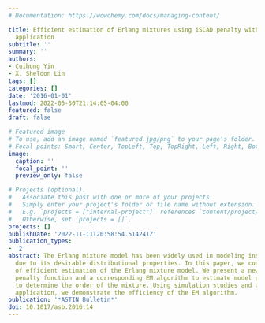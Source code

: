 ```yaml
---
# Documentation: https://wowchemy.com/docs/managing-content/

title: Efficient estimation of Erlang mixtures using iSCAD penalty with insurance
  application
subtitle: ''
summary: ''
authors:
- Cuihong Yin
- X. Sheldon Lin
tags: []
categories: []
date: '2016-01-01'
lastmod: 2022-05-30T21:14:05-04:00
featured: false
draft: false

# Featured image
# To use, add an image named `featured.jpg/png` to your page's folder.
# Focal points: Smart, Center, TopLeft, Top, TopRight, Left, Right, BottomLeft, Bottom, BottomRight.
image:
  caption: ''
  focal_point: ''
  preview_only: false

# Projects (optional).
#   Associate this post with one or more of your projects.
#   Simply enter your project's folder or file name without extension.
#   E.g. `projects = ["internal-project"]` references `content/project/deep-learning/index.md`.
#   Otherwise, set `projects = []`.
projects: []
publishDate: '2022-11-11T20:58:54.514241Z'
publication_types:
- '2'
abstract: The Erlang mixture model has been widely used in modeling insurance losses
  due to its desirable distributional properties. In this paper, we consider the problem
  of efficient estimation of the Erlang mixture model. We present a new thresholding
  penalty function and a corresponding EM algorithm to estimate model parameters and
  to determine the order of the mixture. Using simulation studies and a real data
  application, we demonstrate the efficiency of the EM algorithm.
publication: '*ASTIN Bulletin*'
doi: 10.1017/asb.2016.14
---
```

